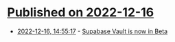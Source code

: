 # [Published on 2022-12-16](index.md)

* [2022-12-16, 14:55:17](https://news.ycombinator.com/item?id=34015167) - [Supabase Vault is now in Beta](https://supabase.com/blog/vault-now-in-beta)
